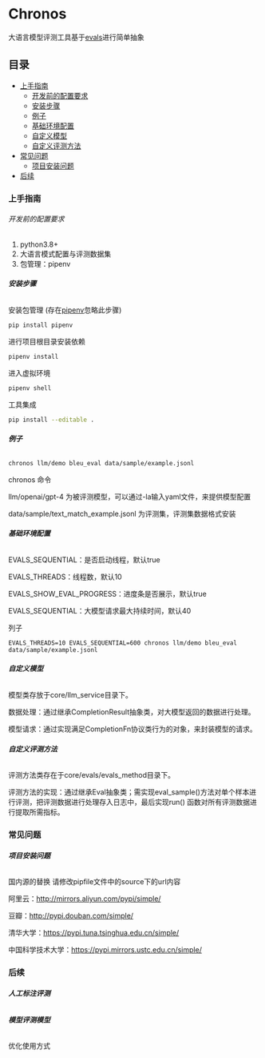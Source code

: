# Chronos

大语言模型评测工具基于[evals](https://github.com/openai/evals)进行简单抽象

## 目录

- [上手指南](#上手指南)
    - [开发前的配置要求](#开发前的配置要求)
    - [安装步骤](#安装步骤)
    - [例子](#例子)
    - [基础环境配置](#基础环境配置)
    - [自定义模型](#自定义模型)
    - [自定义评测方法](#自定义评测方法)
- [常见问题](#常见问题)
    - [项目安装问题](#项目安装问题)
- [后续](#后续)

### 上手指南

###### 开发前的配置要求

1. python3.8+
2. 大语言模式配置与评测数据集
3. 包管理：pipenv

###### **安装步骤**

安装包管理 (存在[pipenv](https://github.com/pypa/pipenv)忽略此步骤)

```sh
pip install pipenv
```

进行项目根目录安装依赖

```sh
pipenv install
```

进入虚拟环境

```sh
pipenv shell
```

工具集成

```sh
pip install --editable .
```
###### **例子**

```sh
chronos llm/demo bleu_eval data/sample/example.jsonl
```
chronos 命令

llm/openai/gpt-4 为被评测模型，可以通过-la输入yaml文件，来提供模型配置

data/sample/text_match_example.jsonl 为评测集，评测集数据格式安装
###### **基础环境配置**

EVALS_SEQUENTIAL：是否启动线程，默认true

EVALS_THREADS：线程数，默认10

EVALS_SHOW_EVAL_PROGRESS：进度条是否展示，默认true

EVALS_SEQUENTIAL：大模型请求最大持续时间，默认40

列子

```shell
EVALS_THREADS=10 EVALS_SEQUENTIAL=600 chronos llm/demo bleu_eval data/sample/example.jsonl
```
###### **自定义模型**

模型类存放于core/llm_service目录下。

数据处理：通过继承CompletionResult抽象类，对大模型返回的数据进行处理。

模型请求：通过实现满足CompletionFn协议类行为的对象，来封装模型的请求。

###### **自定义评测方法**

评测方法类存在于core/evals/evals_method目录下。

评测方法的实现：通过继承Eval抽象类；需实现eval_sample()方法对单个样本进行评测，把评测数据进行处理存入日志中，最后实现run()
函数对所有评测数据进行提取所需指标。

### 常见问题

###### **项目安装问题**

国内源的替换 请修改pipfile文件中的source下的url内容

阿里云：http://mirrors.aliyun.com/pypi/simple/

豆瓣：http://pypi.douban.com/simple/

清华大学：https://pypi.tuna.tsinghua.edu.cn/simple/

中国科学技术大学：https://pypi.mirrors.ustc.edu.cn/simple/

### 后续

###### **人工标注评测**
###### **模型评测模型**
优化使用方式






